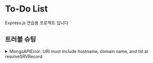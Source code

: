 # To-Do List
Express.js 연습용 프로젝트 입니다

## 트러블 슈팅
<details>
  <summary>MongoAPIError: URI must include hostname, domain name, and tld
    at resolveSRVRecord</summary>
  
  - MongoDB 계정 비밀번호에 특수문자가 들어가 있어서 생긴 문제
  - 비밀번호에 특수문자를 제거 해 해결
  > https://stackoverflow.com/questions/55753484/mongoparseerror-uri-does-not-have-hostname-domain-name-and-tld/56705563
</details>
